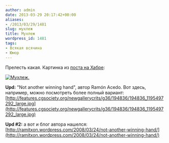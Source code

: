 ```yaml
---
author: admin
date: 2013-03-29 20:17:42+00:00
aliases:
- /2013/03/29/1481
slug: мухлеж
title: Мухлеж
wordpress_id: 1481
tags:
- Всякая всячина
- Юмор
---
```


Прелесть какая. Картинка из [поста на Хабре](http://habrahabr.ru/post/173971/):

[![Мухлеж.](http://habrastorage.org/storage2/968/0e6/b88/9680e6b88a6515e030c377e53f7dc977.jpg)](http://habrastorage.org/storage2/968/0e6/b88/9680e6b88a6515e030c377e53f7dc977.jpg)

**Upd:** "Not another winning hand", автор Ramón Acedo. Вот здесь, например, можно посмотреть более полный вариант: [http://features.cgsociety.org/newgallerycrits/g36/194836/194836_1195497292_large.jpg](http://features.cgsociety.org/newgallerycrits/g36/194836/194836_1195497292_large.jpg)

**Upd #2:** а вот и блог автора нашелся: [http://ramitxon.wordpress.com/2008/03/24/not-another-winning-hand/](http://ramitxon.wordpress.com/2008/03/24/not-another-winning-hand/)
